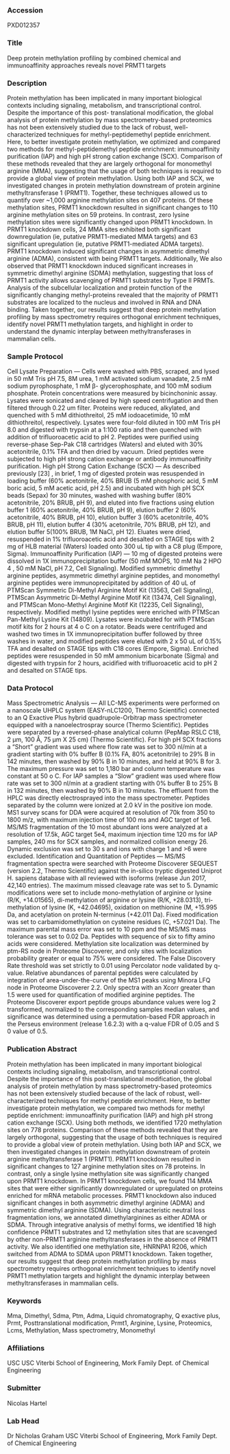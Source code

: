 ### Accession
PXD012357

### Title
Deep protein methylation profiling by combined chemical and immunoaffinity approaches reveals novel PRMT1 targets

### Description
Protein methylation has been implicated in many important biological contexts including signaling, metabolism, and transcriptional control. Despite the importance of this post- translational modification, the global analysis of protein methylation by mass spectrometry-based proteomics has not been extensively studied due to the lack of robust, well-characterized techniques for methyl-peptidemethyl peptide enrichment. Here, to better investigate protein methylation, we optimized and compared two methods for methyl-peptidemethyl peptide enrichment: immunoaffinity purification (IAP) and high pH strong cation exchange (SCX). Comparison of these methods revealed that they are largely orthogonal for monomethyl arginine (MMA), suggesting that the usage of both techniques is required to provide a global view of protein methylation. Using both IAP and SCX, we investigated changes in protein methylation downstream of protein arginine methyltransferase 1 (PRMT1). Together, these techniques allowed us to quantify over ~1,000 arginine methylation sites on 407 proteins. Of these methylation sites, PRMT1 knockdown resulted in significant changes to 110 arginine methylation sites on 59 proteins. In contrast, zero lysine methylation sites were significantly changed upon PRMT1 knockdown. In PRMT1 knockdown cells, 24 MMA sites exhibited both significant downregulation (ie, putative PRMT1-mediated MMA targets) and 63 significant upregulation (ie, putative PRMT1-mediated ADMA targets). PRMT1 knockdown induced significant changes in asymmetric dimethyl arginine (ADMA), consistent with being PRMT1 targets. Additionally, We also observed that PRMT1 knockdown induced significant increases in symmetric dimethyl arginine (SDMA) methylation, suggesting that loss of PRMT1 activity allows scavenging of PRMT1 substrates by Type II PRMTs. Analysis of the subcellular localization and protein function of the significantly changing methyl-proteins revealed that the majority of PRMT1 substrates are localized to the nucleus and involved in RNA and DNA binding. Taken together, our results suggest that deep protein methylation profiling by mass spectrometry requires orthogonal enrichment techniques, identify novel PRMT1 methylation targets, and highlight in order to understand the dynamic interplay between methyltransferases in mammalian cells.

### Sample Protocol
Cell Lysate Preparation — Cells were washed with PBS, scraped, and lysed in 50 mM Tris pH 7.5, 8M urea, 1 mM activated sodium vanadate, 2.5 mM sodium pyrophosphate, 1 mM β- glycerophosphate, and 100 mM sodium phosphate. Protein concentrations were measured by bicinchoninic assay. Lysates were sonicated and cleared by high speed centrifugation and then filtered through 0.22 um filter. Proteins were reduced, alkylated, and quenched with 5 mM dithiothreitol, 25 mM iodoacetimide, 10 mM dithiothreitol, respectively. Lysates were four-fold diluted in 100 mM Tris pH 8.0 and digested with trypsin at a 1:100 ratio and then quenched with addition of trifluoroacetic acid to pH 2. Peptides were purified using reverse-phase Sep-Pak C18 cartridges (Waters) and eluted with 30% acetonitrile, 0.1% TFA and then dried by vacuum. Dried peptides were subjected to high pH strong cation exchange or antibody immunoaffinity purification. High pH Strong Cation Exchange (SCX) — As described previously [23] , in brief, 1 mg of digested protein was resuspended in loading buffer (60% acetonitrile, 40% BRUB (5 mM phosphoric acid, 5 mM boric acid, 5 mM acetic acid, pH 2.5) and incubated with high pH SCX beads (Sepax) for 30 minutes, washed with washing buffer (80% acetonitrile, 20% BRUB, pH 9), and eluted into five fractions using elution buffer 1 (60% acetonitrile, 40% BRUB, pH 9), elution buffer 2 (60% acetonitrile, 40% BRUB, pH 10), elution buffer 3 (60% acetonitrile, 40% BRUB, pH 11), elution buffer 4 (30% acetonitrile, 70% BRUB, pH 12), and elution buffer 5(100% BRUB, 1M NaCl, pH 12). Eluates were dried, resuspended in 1% trifluoroacetic acid and desalted on STAGE tips with 2 mg of HLB material (Waters) loaded onto 300 uL tip with a C8 plug (Empore, Sigma).  Immunoaffinity Purification (IAP) — 10 mg of digested proteins were dissolved in 1X immunoprecipitation buffer (50 mM MOPS, 10 mM Na 2 HPO 4 , 50 mM NaCl, pH 7.2, Cell Signaling). Modified symmetric dimethyl arginine peptides, asymmetric dimethyl arginine peptides, and monomethyl arginine peptides were immunoprecipitated by addition of 40 uL of PTMScan Symmetric Di-Methyl Arginine Motif Kit (13563, Cell Signaling), PTMScan Asymmetric Di-Methyl Arginine Motif Kit (13474, Cell Signaling), and PTMScan Mono-Methyl Arginine Motif Kit (12235, Cell Signaling), respectively. Modified methyl lysine peptides were enriched with PTMScan Pan-Methyl Lysine Kit (14809). Lysates were incubated for with PTMScan motif kits for 2 hours at 4 o C on a rotator. Beads were centrifuged and washed two times in 1X immunoprecipitation buffer followed by three washes in water, and modified peptides were eluted with 2 x 50 uL of 0.15% TFA and desalted on STAGE tips with C18 cores (Empore, Sigma). Enriched peptides were resuspended in 50 mM ammonium bicarbonate (Sigma) and digested with trypsin for 2 hours, acidified with trifluoroacetic acid to pH 2 and desalted on STAGE tips.

### Data Protocol
Mass Spectrometric Analysis — All LC-MS experiments were performed on a nanoscale UHPLC system (EASY-nLC1200, Thermo Scientific) connected to an Q Exactive Plus hybrid quadrupole-Orbitrap mass spectrometer equipped with a nanoelectrospray source (Thermo Scientific). Peptides were separated by a reversed-phase analytical column (PepMap RSLC C18, 2 μm, 100 Å, 75 μm X 25 cm) (Thermo Scientific). For high pH SCX fractions a “Short” gradient was used where flow rate was set to 300 nl/min at a gradient starting with 0% buffer B (0.1% FA, 80% acetonitrile) to 29% B in 142 minutes, then washed by 90% B in 10 minutes, and held at 90% B for 3. The maximum pressure was set to 1,180 bar and column temperature was constant at 50 o C. For IAP samples a “Slow” gradient was used where flow rate was set to 300 nl/min at a gradient starting with 0% buffer B to 25% B in 132 minutes, then washed by 90% B in 10 minutes. The effluent from the HPLC was directly electrosprayed into the mass spectrometer. Peptides separated by the column were ionized at 2.0 kV in the positive ion mode. MS1 survey scans for DDA were acquired at resolution of 70k from 350 to 1800 m/z, with maximum injection time of 100 ms and AGC target of 1e6. MS/MS fragmentation of the 10 most abundant ions were analyzed at a resolution of 17.5k, AGC target 5e4, maximum injection time 120 ms for IAP samples, 240 ms for SCX samples, and normalized collision energy 26. Dynamic exclusion was set to 30 s and ions with charge 1 and >6 were excluded. Identification and Quantitation of Peptides — MS/MS fragmentation spectra were searched with Proteome Discoverer SEQUEST (version 2.2, Thermo Scientific) against the in-silico tryptic digested Uniprot H. sapiens database with all reviewed with isoforms (release Jun 2017, 42,140 entries). The maximum missed cleavage rate was set to 5. Dynamic modifications were set to include mono-methylation of arginine or lysine (R/K, +14.01565), di-methylation of arginine or lysine (R/K, +28.0313), tri-methylation of lysine (K, +42.04695), oxidation on methionine (M, +15.995 Da, and acetylation on protein N-terminus (+42.011 Da). Fixed modification was set to carbamidomethylation on cysteine residues (C, +57.021 Da). The maximum parental mass error was set to 10 ppm and the MS/MS mass tolerance was set to 0.02 Da. Peptides with sequence of six to fifty amino acids were considered. Methylation site localization was determined by ptm-RS node in Proteome Discoverer, and only sites with localization probability greater or equal to 75% were considered. The False Discovery Rate threshold was set strictly to 0.01 using Percolator node validated by q-value. Relative abundances of parental peptides were calculated by integration of area-under-the-curve of the MS1 peaks using Minora LFQ node in Proteome Discoverer 2.2. Only spectra with an Xcorr greater than 1.5 were used for quantification of modified arginine peptides. The Proteome Discoverer export peptide groups abundance values were log 2 transformed, normalized to the corresponding samples median values, and significance was determined using a permutation-based FDR approach in the Perseus environment (release 1.6.2.3) with a q-value FDR of 0.05 and S 0 value of 0.5.

### Publication Abstract
Protein methylation has been implicated in many important biological contexts including signaling, metabolism, and transcriptional control. Despite the importance of this post-translational modification, the global analysis of protein methylation by mass spectrometry-based proteomics has not been extensively studied because of the lack of robust, well-characterized techniques for methyl peptide enrichment. Here, to better investigate protein methylation, we compared two methods for methyl peptide enrichment: immunoaffinity purification (IAP) and high pH strong cation exchange (SCX). Using both methods, we identified 1720 methylation sites on 778 proteins. Comparison of these methods revealed that they are largely orthogonal, suggesting that the usage of both techniques is required to provide a global view of protein methylation. Using both IAP and SCX, we then investigated changes in protein methylation downstream of protein arginine methyltransferase 1 (PRMT1). PRMT1 knockdown resulted in significant changes to 127 arginine methylation sites on 78 proteins. In contrast, only a single lysine methylation site was significantly changed upon PRMT1 knockdown. In PRMT1 knockdown cells, we found 114 MMA sites that were either significantly downregulated or upregulated on proteins enriched for mRNA metabolic processes. PRMT1 knockdown also induced significant changes in both asymmetric dimethyl arginine (ADMA) and symmetric dimethyl arginine (SDMA). Using characteristic neutral loss fragmentation ions, we annotated dimethylarginines as either ADMA or SDMA. Through integrative analysis of methyl forms, we identified 18 high confidence PRMT1 substrates and 12 methylation sites that are scavenged by other non-PRMT1 arginine methyltransferases in the absence of PRMT1 activity. We also identified one methylation site, HNRNPA1 R206, which switched from ADMA to SDMA upon PRMT1 knockdown. Taken together, our results suggest that deep protein methylation profiling by mass spectrometry requires orthogonal enrichment techniques to identify novel PRMT1 methylation targets and highlight the dynamic interplay between methyltransferases in mammalian cells.

### Keywords
Mma, Dimethyl, Sdma, Ptm, Adma, Liquid chromatography, Q exactive plus, Prmt, Posttranslational modification, Prmt1, Arginine, Lysine, Proteomics, Lcms, Methylation, Mass spectrometry, Monomethyl

### Affiliations
USC
USC Viterbi School of Engineering, Mork Family Dept. of Chemical Engineering

### Submitter
Nicolas Hartel

### Lab Head
Dr Nicholas Graham
USC Viterbi School of Engineering, Mork Family Dept. of Chemical Engineering


